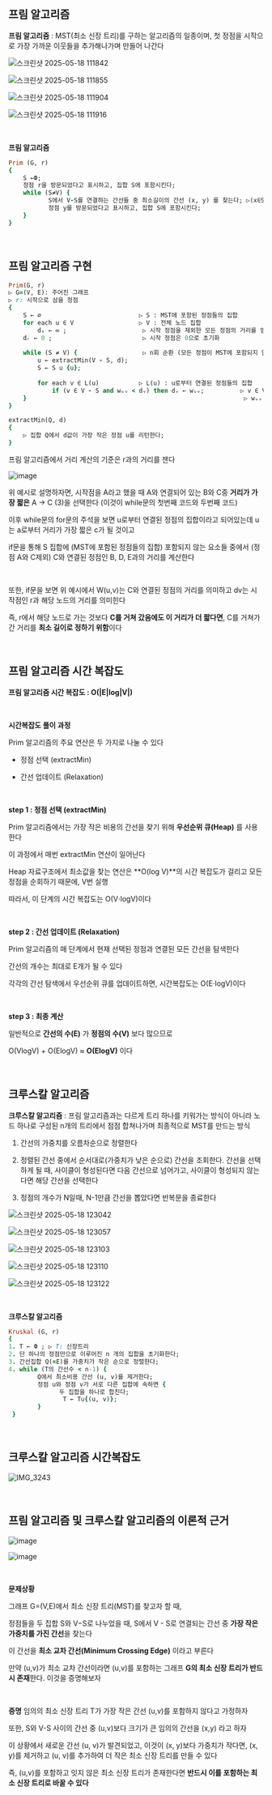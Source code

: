 ## 프림 알고리즘 

**프림 알고리즘** : MST(최소 신장 트리)를 구하는 알고리즘의 일종이며, 첫 정점을 시작으로 가장 가까운 이웃들을 추가해나가며 만들어 나간다

![스크린샷 2025-05-18 111842](https://github.com/user-attachments/assets/f81f585e-4d14-4ec2-b1f9-e2838c3b22ec)

![스크린샷 2025-05-18 111855](https://github.com/user-attachments/assets/f699d4a2-bc16-48c0-995f-18f1f9863e89)

![스크린샷 2025-05-18 111904](https://github.com/user-attachments/assets/0401144b-db32-4f78-babe-36db707e83d8)

![스크린샷 2025-05-18 111916](https://github.com/user-attachments/assets/02ed4890-52df-4292-bf99-f1d727bd7863)

<br/>

**프림 알고리즘**

```ruby
Prim (G, r)
{   
    S ←Ф;
    정점 r을 방문되었다고 표시하고, 집합 S에 포함시킨다;
    while (S≠V) {
           S에서 V-S를 연결하는 간선들 중 최소길이의 간선 (x, y) 를 찾는다; ▷(x∈S, y∈V-S)
           정점 y를 방문되었다고 표시하고, 집합 S에 포함시킨다;
    }
}
```

<br/>

## 프림 알고리즘 구현 

```ruby
Prim(G, r)
▷ G=(V, E): 주어진 그래프
▷ r: 시작으로 삼을 정점
{
    S ← ∅                           ▷ S : MST에 포함된 정점들의 집합
    for each u ∈ V                  ▷ V : 전체 노드 집합 
        dₓ ← ∞ ;                     ▷ 시작 정점을 제외한 모든 정점의 거리를 임의의 큰 수로 초기화
    dᵣ ← 0 ;                         ▷ 시작 정점은 0으로 초기화
    
    while (S ≠ V) {                  ▷ n회 순환 (모든 정점이 MST에 포함되지 않을 때까지 반복)     
        u ← extractMin(V - S, d);
        S ← S ∪ {u};
        
        for each v ∈ L(u)           ▷ L(u) : u로부터 연결된 정점들의 집합
            if (v ∈ V - S and wᵤᵥ < dᵥ) then dᵥ ← wᵤᵥ;          ▷ v ∈ V - S : v가 아직 MST 집합 S에 포함되지 않은 정점, 
    }                                                            ▷ wᵤᵥ < dᵥ u에서 v로 가는 간선의 가중치가 v로의 최소 거리보다 작은지 비교 
}

extractMin(Q, d)
{
    ▷ 집합 Q에서 d값이 가장 작은 정점 u를 리턴한다;
}
```

프림 알고리즘에서 거리 계산의 기준은 r과의 거리를 잰다 

![image](https://github.com/user-attachments/assets/fd54525b-fc02-4e4d-a689-226877c9f659)

위 예시로 설명하자면, 시작점을 A라고 했을 때 A와 연결되어 있는 B와 C중 **거리가 가장 짧은** A → C (3)을 선택한다 (이것이 while문의 첫번째 코드와 두번째 코드)

이후 while문의 for문의 주석을 보면 u로부터 연결된 정점의 집합이라고 되어있는데 u는 a로부터 거리가 가장 짧은 c가 될 것이고 

if문을 통해 S 집합에 (MST에 포함된 정점들의 집합) 포함되지 않는 요소들 중에서 (정점 A와 C제외) C와 연결된 정점인 B, D, E과의 거리를 계산한다 

<br/>

또한, if문을 보면 위 예시에서 W(u,v)는 C와 연결된 정점의 거리를 의미하고 dv는 시작점인 r과 해당 노드의 거리를 의미힌다 

즉, r에서 해당 노드로 가는 것보다 **C를 거쳐 갔음에도 이 거리가 더 짧다면**, C를 거쳐가 간 거리를 **최소 길이로 정하기 위함**이다 

<br/>

## 프림 알고리즘 시간 복잡도 

**프림 알고리즘 시간 복잡도 : O(|E|log|V|)**

<br/>

**시간복잡도 풀이 과정**

Prim 알고리즘의 주요 연산은 두 가지로 나눌 수 있다

- 정점 선택 (extractMin)

- 간선 업데이트 (Relaxation)

<br/>

**step 1 : 정점 선택 (extractMin)**

Prim 알고리즘에서는 가장 작은 비용의 간선을 찾기 위해 **우선순위 큐(Heap)** 를 사용한다 

이 과정에서 매번 extractMin 연산이 일어난다

Heap 자료구조에서 최소값을 찾는 연산은 **O(log V)**의 시간 복잡도가 걸리고 모든 정점을 순회하기 때문에, V번 실행

따라서, 이 단계의 시간 복잡도는 O(V⋅logV)이다 

<br/>

**step 2 : 간선 업데이트 (Relaxation)**

Prim 알고리즘의 매 단계에서 현재 선택된 정점과 연결된 모든 간선을 탐색한다 

간선의 개수는 최대로 E개가 될 수 있다

각각의 간선 탐색에서 우선순위 큐를 업데이트하면, 시간복잡도는 O(E⋅logV)이다 

<br/>

**step 3 : 최종 계산**

일반적으로 **간선의 수(E)** 가 **정점의 수(V)** 보다 많으므로

O(VlogV) + O(ElogV) ≈ **O(ElogV)** 이다

<br/>

## 크루스칼 알고리즘 

**크루스칼 알고리즘** : 프림 알고리즘과는 다르게 트리 하나를 키워가는 방식이 아니라 노드 하나로 구성된 n개의 트리에서 점점 합쳐나가며 최종적으로 MST를 만드는 방식

1. 간선의 가중치를 오름차순으로 정렬한다

2. 정렬된 간선 중에서 순서대로(가중치가 낮은 순으로) 간선을 조회한다. 간선을 선택하게 될 때, 사이클이 형성된다면 다음 간선으로 넘어가고, 사이클이 형성되지 않는다면 해당 간선을 선택한다

3. 정점의 개수가 N일때, N-1만큼 간선을 뽑았다면 반복문을 종료한다

![스크린샷 2025-05-18 123042](https://github.com/user-attachments/assets/97add176-0c84-41c8-a27d-0acc8eb6ca85)

![스크린샷 2025-05-18 123057](https://github.com/user-attachments/assets/9fe9c485-f940-4b65-95ed-8410a81701d8)

![스크린샷 2025-05-18 123103](https://github.com/user-attachments/assets/757ed08c-6e00-463d-9805-bf16069b83ed)

![스크린샷 2025-05-18 123110](https://github.com/user-attachments/assets/4d3878bd-7516-427b-84af-d92d8d380580)

![스크린샷 2025-05-18 123122](https://github.com/user-attachments/assets/99964fde-94d3-4744-b9c1-e9e6b8559bc4)

<br/>

**크루스칼 알고리즘**
```ruby
Kruskal (G, r)
{
1. T ← Ф ; ▷ T: 신장트리 
2. 단 하나의 정점만으로 이루어진 n 개의 집합을 초기화한다;
3. 간선집합 Q(=E)를 가중치가 작은 순으로 정렬한다;
4. while (T의 간선수 < n-1) {
        Q에서 최소비용 간선 (u, v)를 제거한다;
        정점 u와 정점 v가 서로 다른 집합에 속하면 {
              두 집합을 하나로 합친다;
               T ← T∪{(u, v)};
        }      
 }
```

<br/>

## 크루스칼 알고리즘 시간복잡도 

![IMG_3243](https://github.com/user-attachments/assets/9b3a9faf-0d7d-4c96-9a1e-1076c8911850)

<br/>

## 프림 알고리즘 및 크루스칼 알고리즘의 이론적 근거

![image](https://github.com/user-attachments/assets/c4d927f2-8038-4438-b376-e79a00df21f5)

![image](https://github.com/user-attachments/assets/b240a06c-a39a-49c6-88f5-ebef3eaa6e3b)

<br/>

**문제상황**

그래프 G=(V,E)에서 최소 신장 트리(MST)를 찾고자 할 때,

정점들을 두 집합 S와 V−S로 나누었을 때, S에서 V - S로 연결되는 간선 중 **가장 작은 가중치를 가진 간선**을 찾는다

이 간선을 **최소 교차 간선(Minimum Crossing Edge)** 이라고 부른다 

만약 (u,v)가 최소 교차 간선이라면 (u,v)를 포함하는 그래프 **G의 최소 신장 트리가 반드시 존재**한다. 이것을 증명해보자 

<br/>

**증명**
임의의 최소 신장 트리 T가 가장 작은 간선 (u,v)를 포함하지 않다고 가정하자 

또한, S와 V-S 사이의 간선 중 (u,v)보다 크기가 큰 임의의 간선을 (x,y) 라고 하자 

이 상황에서 새로운 간선 (u, v)가 발견되었고, 이것이 (x, y)보다 가중치가 작다면, (x, y)를 제거하고 (u, v)를 추가하여 더 작은 최소 신장 트리를 만들 수 있다

즉, (u,v)를 포함하고 잇지 않은 최소 신장 트리가 존재한다면 **반드시 이를 포함하는 최소 신장 트리로 바꿀 수 있다**





























































































